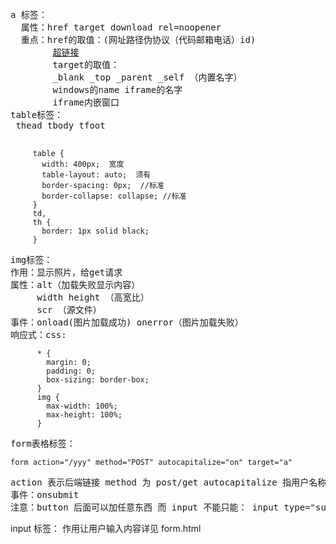 <pre>
a 标签：  
  属性：href target download rel=noopener
  重点：href的取值：(网址路径伪协议（代码邮箱电话）id)
        <a href="https://google.com" target="_blank">超链接</a>
        target的取值：
        _blank _top _parent _self （内置名字）
        windows的name iframe的名字
        iframe内嵌窗口
table标签：
 thead tbody tfoot  <tr> <th> <td>
 </pre>

```
     table {
       width: 400px;  宽度
       table-layout: auto;  须有
       border-spacing: 0px;  //标准
       border-collapse: collapse; //标准
     }
     td,
     th {
       border: 1px solid black;
     }
```

<pre>
img标签：
作用：显示照片，给get请求
属性：alt（加载失败显示内容）
     width height （高宽比）
     scr （源文件）
事件：onload(图片加载成功) onerror（图片加载失败）
响应式：css:
</pre>

```
      * {
        margin: 0;
        padding: 0;
        box-sizing: border-box;
      }
      img {
        max-width: 100%;
        max-height: 100%;
      }
```

<pre>
form表格标签：
</pre>

```
form action="/yyy" method="POST" autocapitalize="on" target="a"
```

<pre>
action 表示后端链接 method 为 post/get autocapitalize 指用户名称是否显示 target 指定 iframe 内嵌
事件：onsubmit
注意：button 后面可以加任意东西 而 input 不能只能： input type="submit" value="搞起"
</pre>

input 标签：
作用让用户输入内容详见 form.html

</pre>
